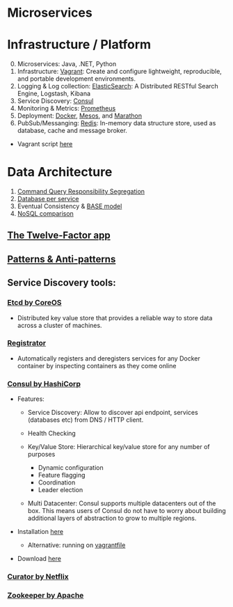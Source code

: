 Microservices
===========

# Infrastructure / Platform
0. Microservices: Java, .NET, Python
1. Infrastructure: [Vagrant](https://www.vagrantup.com/downloads.html): Create and configure lightweight, reproducible, and portable development environments.
2. Logging & Log collection: [ElasticSearch](https://github.com/elastic/elasticsearch): A Distributed RESTful Search Engine, Logstash, Kibana
3. Service Discovery: [Consul](https://www.consul.io/)
4. Monitoring & Metrics: [Prometheus](https://prometheus.io/)
5. Deployment: [Docker](https://www.docker.com/), [Mesos](http://mesos.apache.org/), and [Marathon](https://mesosphere.github.io/marathon/)
6. PubSub/Messanging: [Redis](http://redis.io/): In-memory data structure store, used as database, cache and message broker. 
  - Vagrant script [here](https://github.com/JasonPunyon/redishobo)

# Data Architecture
1. [Command Query Responsibility Segregation](http://martinfowler.com/bliki/CQRS.html)
2. [Database per service](http://microservices.io/patterns/data/database-per-service.html)
3. Eventual Consistency & [BASE model](http://queue.acm.org/detail.cfm?id=1394128)
3. [NoSQL comparison](http://kkovacs.eu/cassandra-vs-mongodb-vs-couchdb-vs-redis)

## [The Twelve-Factor app](http://12factor.net/)

## [Patterns & Anti-patterns](http://www.yegor256.com/2016/02/03/design-patterns-and-anti-patterns.html)
## Service Discovery tools:
### [Etcd by CoreOS](https://coreos.com/etcd/)
  - Distributed key value store that provides a reliable way to store data across a cluster of machines.

### [Registrator](https://github.com/gliderlabs/registrator)
  - Automatically registers and deregisters services for any Docker container by inspecting containers as they come online

### [Consul by HashiCorp](https://www.consul.io/)
  - Features:
    - Service Discovery: Allow to discover api endpoint, services (databases etc) from DNS / HTTP client.

    - Health Checking

    - Key/Value Store: Hierarchical key/value store for any number of purposes
      - Dynamic configuration
      - Feature flagging
      - Coordination
      - Leader election

    - Multi Datacenter: Consul supports multiple datacenters out of the box. This means users of Consul do not have to worry about building additional layers of abstraction to grow to multiple regions.
    
  - Installation [here](https://www.consul.io/intro/getting-started/install.html)
    - Alternative: running on [vagrantfile](https://github.com/hashicorp/consul/tree/master/demo/vagrant-cluster)
  - Download [here](https://www.consul.io/downloads.html)

### [Curator by Netflix](https://github.com/Netflix/curator)

### [Zookeeper by Apache](http://zookeeper.apache.org)
